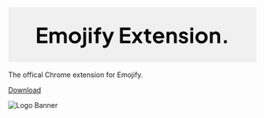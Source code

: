 <p align="center">
<img alt="Logo Banner" src="https://raw.githubusercontent.com/open-emojify/emojify-extension/main/banner/banner.svg?sanitize=true"/>
<br/>

<div align="left">The offical Chrome extension for Emojify.</div>
<div align="left">

[Download](https://github.com/open-emojify/emojify-extension/tree/main/extension)

<img alt="Logo Banner" src="https://raw.githubusercontent.com/open-emojify/emojify-extension/main/preview/preview.gif"/>